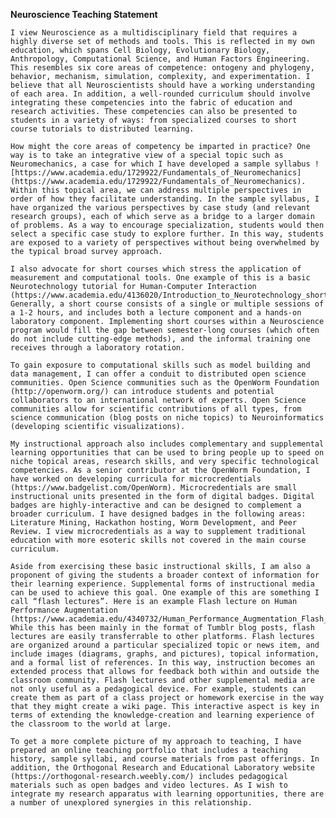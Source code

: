 **Neuroscience Teaching Statement**

	I view Neuroscience as a multidisciplinary field that requires a highly diverse set of methods and tools. This is reflected in my own education, which spans Cell Biology, Evolutionary Biology, Anthropology, Computational Science, and Human Factors Engineering. This resembles six core areas of competence: ontogeny and phylogeny, behavior, mechanism, simulation, complexity, and experimentation. I believe that all Neuroscientists should have a working understanding of each area. In addition, a well-rounded curriculum should involve integrating these competencies into the fabric of education and research activities. These competencies can also be presented to students in a variety of ways: from specialized courses to short course tutorials to distributed learning.  
  
	How might the core areas of competency be imparted in practice? One way is to take an integrative view of a special topic such as Neuromechanics, a case for which I have developed a sample syllabus ![https://www.academia.edu/1729922/Fundamentals_of_Neuromechanics](https://www.academia.edu/1729922/Fundamentals_of_Neuromechanics). Within this topical area, we can address multiple perspectives in order of how they facilitate understanding. In the sample syllabus, I have organized the various perspectives by case study (and relevant research groups), each of which serve as a bridge to a larger domain of problems. As a way to encourage specialization, students would then select a specific case study to explore further. In this way, students are exposed to a variety of perspectives without being overwhelmed by the typical broad survey approach.  
  
	I also advocate for short courses which stress the application of measurement and computational tools. One example of this is a basic Neurotechnology tutorial for Human-Computer Interaction (https://www.academia.edu/4136020/Introduction_to_Neurotechnology_short_course). Generally, a short course consists of a single or multiple sessions of a 1-2 hours, and includes both a lecture component and a hands-on laboratory component. Implementing short courses within a Neuroscience program would fill the gap between semester-long courses (which often do not include cutting-edge methods), and the informal training one receives through a laboratory rotation.  
  
	To gain exposure to computational skills such as model building and data management, I can offer a conduit to distributed open science communities. Open Science communities such as the OpenWorm Foundation (http://openworm.org/) can introduce students and potential collaborators to an international network of experts. Open Science communities allow for scientific contributions of all types, from science communication (blog posts on niche topics) to Neuroinformatics (developing scientific visualizations).  
  
	My instructional approach also includes complementary and supplemental learning opportunities that can be used to bring people up to speed on niche topical areas, research skills, and very specific technological competencies. As a senior contributor at the OpenWorm Foundation, I have worked on developing curricula for microcredentials (https://www.badgelist.com/OpenWorm). Microcredentials are small instructional units presented in the form of digital badges. Digital badges are highly-interactive and can be designed to complement a broader curriculum. I have designed badges in the following areas: Literature Mining, Hackathon hosting, Worm Development, and Peer Review. I view microcredentials as a way to supplement traditional education with more esoteric skills not covered in the main course curriculum.  
  
	Aside from exercising these basic instructional skills, I am also a proponent of giving the students a broader context of information for their learning experience. Supplemental forms of instructional media can be used to achieve this goal. One example of this are something I call “flash lectures”. Here is an example Flash lecture on Human Performance Augmentation (https://www.academia.edu/4340732/Human_Performance_Augmentation_Flash_Lectures). While this has been mainly in the format of Tumblr blog posts, flash lectures are easily transferrable to other platforms. Flash lectures are organized around a particular specialized topic or news item, and include images (diagrams, graphs, and pictures), topical information, and a formal list of references. In this way, instruction becomes an extended process that allows for feedback both within and outside the classroom community. Flash lectures and other supplemental media are not only useful as a pedagogical device. For example, students can create them as part of a class project or homework exercise in the way that they might create a wiki page. This interactive aspect is key in terms of extending the knowledge-creation and learning experience of the classroom to the world at large.  
  
	To get a more complete picture of my approach to teaching, I have prepared an online teaching portfolio that includes a teaching history, sample syllabi, and course materials from past offerings. In addition, the Orthogonal Research and Educational Laboratory website (https://orthogonal-research.weebly.com/) includes pedagogical materials such as open badges and video lectures. As I wish to integrate my research apparatus with learning opportunities, there are a number of unexplored synergies in this relationship.  
